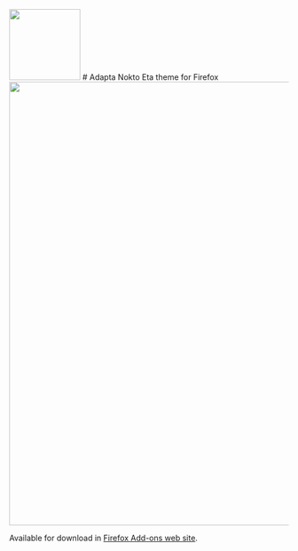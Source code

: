 <img width="128" src="https://github.com/tiberiosantos/adapta-nokto-firefox/raw/master/icon.png" />
# Adapta Nokto Eta theme for Firefox

<img width="800" src="https://raw.githubusercontent.com/tiberiosantos/adapta-nokto-firefox/master/preview.jpg">

Available for download in [Firefox Add-ons web site](https://addons.mozilla.org/en-US/firefox/addon/adapta-nokto-eta-theme/).
